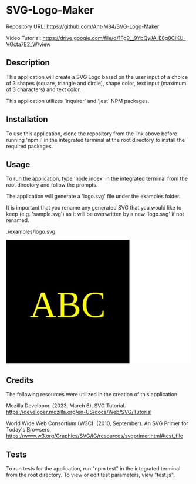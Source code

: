 # SVG-Logo-Maker

Repository URL: https://github.com/Ant-M84/SVG-Logo-Maker

Video Tutorial: https://drive.google.com/file/d/1Fg9__9YbQyJA-E8g8ClKU-VGcta7E2_W/view

## Description

This application will create a SVG Logo based on the user input of a choice of 3 shapes (square, triangle and circle), shape color, text input (maximum of 3 characters) and text color.

This application utilizes 'inquirer' and 'jest' NPM packages.

## Installation

To use this application, clone the repository from the link above before running 'npm i' in the integrated terminal at the root directory to install the required packages.

## Usage

To run the application, type 'node index' in the integrated terminal from the root directory and follow the prompts.

The application will generate a 'logo.svg' file under the examples folder.

It is important that you rename any generated SVG that you would like to keep (e.g. 'sample.svg') as it will be overwritten by a new 'logo.svg' if not renamed.

./examples/logo.svg

![Example of generated SVG in the shape of a black square containing yellow text "ABC"](./examples/sample-logo.svg)

## Credits

The following resources were utilized in the creation of this application:

Mozilla Developor. (2023, March 6). SVG Tutorial.
https://developer.mozilla.org/en-US/docs/Web/SVG/Tutorial

World Wide Web Consortium (W3C). (2010, September). An SVG Primer for Today's Browsers.
https://www.w3.org/Graphics/SVG/IG/resources/svgprimer.html#test_file

## Tests

To run tests for the application, run "npm test" in the integrated terminal from the root directory. To view or edit test parameters, view "test.js".
